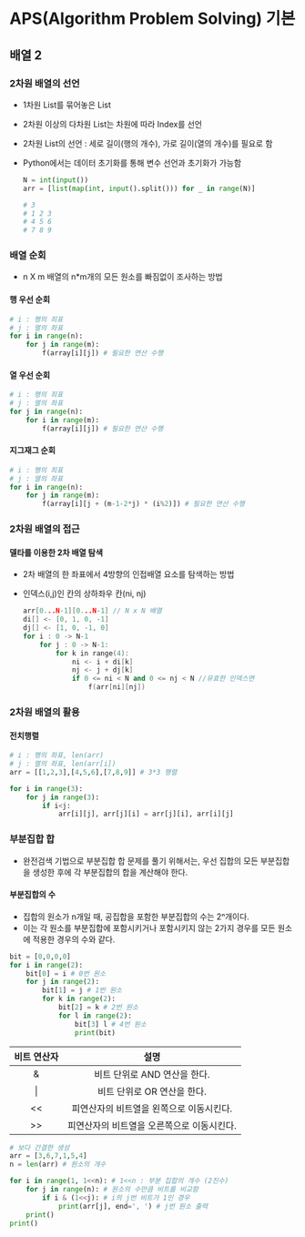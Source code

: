 ﻿# APS(Algorithm Problem Solving) 기본

## 배열 2

### 2차원 배열의 선언

- 1차원 List를 묶어놓은 List
- 2차원 이상의 다차원 List는 차원에 따라 Index를 선언
- 2차원 List의 선언 : 세로 길이(행의 개수), 가로 길이(열의 개수)를 필요로 함
- Python에서는 데이터 초기화를 통해 변수 선언과 초기화가 가능함

  ```py
  N = int(input())
  arr = [list(map(int, input().split())) for _ in range(N)]

  # 3
  # 1 2 3
  # 4 5 6
  # 7 8 9
  ```

### 배열 순회

- n X m 배열의 n\*m개의 모든 원소를 빠짐없이 조사하는 방법

#### 행 우선 순회

```py
# i : 행의 죄표
# j : 열의 좌표
for i in range(n):
    for j in range(m):
        f(array[i][j]) # 필요한 연산 수행
```

#### 열 우선 순회

```py
# i : 행의 죄표
# j : 열의 좌표
for j in range(n):
    for i in range(m):
        f(array[i][j]) # 필요한 연산 수행
```

#### 지그재그 순회

```py
# i : 행의 죄표
# j : 열의 좌표
for i in range(n):
    for j in range(m):
        f(array[i][j + (m-1-2*j) * (i%2)]) # 필요한 연산 수행
```

### 2차원 배열의 접근

#### 델타를 이용한 2차 배열 탐색

- 2차 배열의 한 좌표에서 4방향의 인접배열 요소를 탐색하는 방법
- 인덱스(i,j)인 칸의 상하좌우 칸(ni, nj)

  ```c++
  arr[0...N-1][0...N-1] // N x N 배열
  di[] <- [0, 1, 0, -1]
  dj[] <- [1, 0, -1, 0]
  for i : 0 -> N-1
      for j : 0 -> N-1:
          for k in range(4):
              ni <- i + di[k]
              nj <- j + dj[k]
              if 0 <= ni < N and 0 <= nj < N //유효한 인덱스면
                  f(arr[ni][nj])

  ```

### 2차원 배열의 활용

#### 전치행렬

```py
# i : 행의 좌표, len(arr)
# j : 열의 좌표, len(arr[i])
arr = [[1,2,3],[4,5,6],[7,8,9]] # 3*3 행렬

for i in range(3):
    for j in range(3):
        if i<j:
            arr[i][j], arr[j][i] = arr[j][i], arr[i][j]
```

### 부분집합 합

- 완전검색 기법으로 부분집합 합 문제를 풀기 위해서는, 우선 집합의 모든 부분집합을 생성한 후에 각 부분집합의 합을 계산해야 한다.

#### 부분집합의 수

- 집합의 원소가 n개일 때, 공집합을 포함한 부분집합의 수는 2ⁿ개이다.
- 이는 각 원소를 부분집합에 포함시키거나 포함시키지 않는 2가지 경우를 모든 원소에 적용한 경우의 수와 같다.

```py
bit = [0,0,0,0]
for i in range(2):
    bit[0] = i # 0번 원소
    for j in range(2):
        bit[1] = j # 1번 원소
        for k in range(2):
            bit[2] = k # 2번 원소
            for l in range(2):
                bit[3] l # 4번 원소
                print(bit)
```

| 비트 연산자 |                    설명                    |
| :---------: | :----------------------------------------: |
|      &      |        비트 단위로 AND 연산을 한다.        |
|     \|      |        비트 단위로 OR 연산을 한다.         |
|     <<      |  피연산자의 비트열을 왼쪽으로 이동시킨다.  |
|     >>      | 피연산자의 비트열을 오른쪽으로 이동시킨다. |

```py
# 보다 간결한 생성
arr = [3,6,7,1,5,4]
n = len(arr) # 원소의 개수

for i in range(1, 1<<n): # 1<<n : 부분 집합의 개수 (2진수)
    for j in range(n): # 원소의 수만큼 비트를 비교함
        if i & (1<<j): # i의 j번 비트가 1인 경우
            print(arr[j], end=', ') # j번 원소 출력
    print()
print()
```
